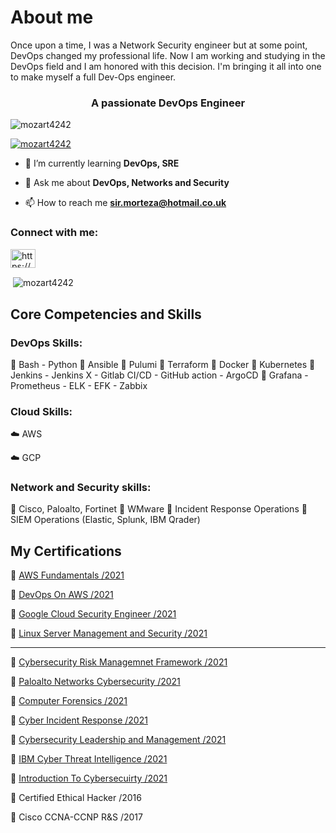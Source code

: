 # About me

Once upon a time, I was a Network Security engineer but at some point, DevOps changed my professional life. Now I am working and studying in the DevOps field and I am honored with this decision. I'm bringing it all into one to make myself a full Dev-Ops engineer.


<h3 align="center">A passionate DevOps Engineer</h3>

<p align="left"> <img src="https://komarev.com/ghpvc/?username=mozart4242&label=Profile%20views&color=0e75b6&style=flat" alt="mozart4242" /> </p>

<p align="left"> <a href="https://github.com/ryo-ma/github-profile-trophy"><img src="https://github-profile-trophy.vercel.app/?username=mozart4242" alt="mozart4242" /></a> </p>

- 🌱 I’m currently learning **DevOps, SRE**

- 💬 Ask me about **DevOps, Networks and Security**

- 📫 How to reach me **sir.morteza@hotmail.co.uk**

<h3 align="left">Connect with me:</h3>
<p align="left">
<a href="https://www.linkedin.com/in/mozart4242" target="blank"><img align="center" src="https://raw.githubusercontent.com/rahuldkjain/github-profile-readme-generator/master/src/images/icons/Social/linked-in-alt.svg" alt="https://www.linkedin.com/in/mozart4242" height="30" width="40" /></a>
</p>

<p>&nbsp;<img align="center" src="https://github-readme-stats.vercel.app/api?username=mozart4242&show_icons=true&locale=en" alt="mozart4242" /></p>


## Core Competencies and Skills
### DevOps Skills:

🔖 Bash - Python 
🔖 Ansible 
🔖 Pulumi
🔖 Terraform
🔖 Docker
🔖 Kubernetes
🔖 Jenkins - Jenkins X - Gitlab CI/CD - GitHub action - ArgoCD
🔖 Grafana - Prometheus - ELK - EFK - Zabbix
### Cloud Skills:
☁️ AWS

☁️ GCP

### Network and Security skills:
🔖 Cisco, Paloalto, Fortinet
🔖 WMware
🔖 Incident Response Operations
🔖 SIEM Operations (Elastic, Splunk, IBM Qrader)

## My Certifications
📄 [AWS Fundamentals /2021](https://www.coursera.org/account/accomplishments/specialization/certificate/JW3UVQNTF76W)

📄 [DevOps On AWS /2021](https://www.coursera.org/account/accomplishments/specialization/certificate/HW49YJQAPNU4)

📄 [Google Cloud Security Engineer /2021](https://www.coursera.org/account/accomplishments/specialization/certificate/L9P5TVNEV4MN)

📄 [Linux Server Management and Security /2021](https://www.coursera.org/account/accomplishments/certificate/FU6U87F2WNTB)
-------- -------- -------- --------

📄 [Cybersecurity Risk Managemnet Framework /2021](https://www.coursera.org/account/accomplishments/specialization/certificate/CACHJPCA7G4V)

📄 [Paloalto Networks Cybersecurity /2021](https://www.coursera.org/account/accomplishments/specialization/certificate/9FF9CER8EBC6)

📄 [Computer Forensics /2021](https://www.coursera.org/account/accomplishments/specialization/certificate/7PL7UC3G4KP2)

📄 [Cyber Incident Response /2021](https://www.coursera.org/account/accomplishments/specialization/certificate/CW523V48KHUZ)

📄 [Cybersecurity Leadership and Management /2021](https://www.coursera.org/account/accomplishments/specialization/certificate/XA9S39QHDT6M)

📄 [IBM Cyber Threat Intelligence /2021](https://www.credly.com/badges/3ed1cac0-532d-49b5-a1ab-613407837076?source=linked_in_profile)

📄 [Introduction To Cybersecuirty /2021](https://www.coursera.org/account/accomplishments/specialization/certificate/ZS46UHY2393K)

📄 Certified Ethical Hacker /2016

📄 Cisco CCNA-CCNP R&S /2017
